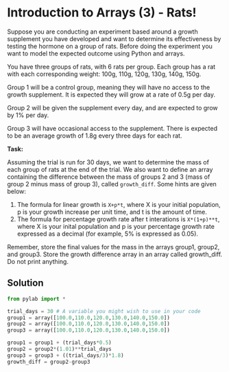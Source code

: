 # Introduction to Arrays (3) - Rats!

Suppose you are conducting an experiment based around a growth supplement you have developed and want to determine its effectiveness by testing the hormone on a group of rats. Before doing the experiment you want to model the expected outcome using Python and arrays.

You have three groups of rats, with 6 rats per group. Each group has a rat with each corresponding weight: 100g, 110g, 120g, 130g, 140g, 150g. 

Group 1 will be a control group, meaning they will have no access to the growth supplement. It is expected they will grow at a rate of 0.5g per day.

Group 2 will be given the supplement every day, and are expected to grow by 1% per day.

Group 3 will have occasional access to the supplement. There is expected to be an average growth of 1.8g every three days for each rat. 


**Task:**

Assuming the trial is run for 30 days, we want to determine the mass of each group of rats at the end of the trial. We also want to define an array containing the difference between the mass of groups 2 and 3 (mass of group 2 minus mass of group 3), called `growth_diff`. Some hints are given below:
 
1. The formula for linear growth is `X+p*t`, where X is your initial population, p is your growth increase per unit time, and t is the amount of time. 
2. The formula for percentage growth rate after t interations is `X*(1+p)**t`, where X is your inital population and p is your percentage growth rate expressed as a decimal (for example, 5% is expressed as 0.05). 

Remember, store the final values for the mass in the arrays group1, group2, and group3. Store the growth difference array in an array called growth_diff. Do not print anything.

## Solution
```python
from pylab import *

trial_days = 30 # A variable you might wish to use in your code
group1 = array([100.0,110.0,120.0,130.0,140.0,150.0])
group2 = array([100.0,110.0,120.0,130.0,140.0,150.0])
group3 = array([100.0,110.0,120.0,130.0,140.0,150.0])

group1 = group1 + (trial_days*0.5)
group2 = group2*(1.01)**trial_days
group3 = group3 + ((trial_days/3)*1.8)
growth_diff = group2-group3
```
